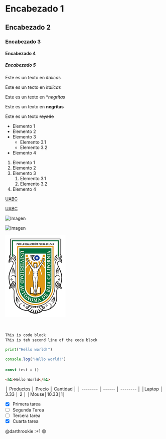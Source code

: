 <!-- esto es un comentario -->

# Encabezado 1
## Encabezado 2
### Encabezado 3
#### Encabezado 4
##### Encabezado 5

<!-- Italicas -->
Este es un texto en *italicas*

Este es un tecto en _italicas_

<!--Negritas-->
Este es un texto en **negritas*

Este es un texto en __negritas__

<!--Rayado-->
Este es un texto ~~rayado~~

<!--UL-->

* Elemento 1
* Elemento 2
* Elemento 3
  * Elemento 3.1
  * Elemento 3.2
* Elemento 4

<!--OL-->

1. Elemento 1
2. Elemento 2
3. Elemento 3
   1. Elemento 3.1
   2. Elemento 3.2
4. Elemento 4

<!-- Enlaces -->
[UABC](https://www.uabc.mx/)

[UABC](https://www.uabc.mx/ " Titulo perzonalizado")

<!--Imagenes-->
![Imagen](https://i.pinimg.com/736x/9f/90/7f/9f907f664306fdc5bbec47a9941bd2e5.jpg)

![Imagen](./Garchomchikito.jpg)

[![logo](logo.png "Pagina UABC")](https://www.uabc.mx/)

<img>

<!--Bloques de codigo-->
```
This is code block
This is teh second line of the code block
```

```python
print("Hello world!")
```

```javascript
console.log("Hello world!")

const test = ()
```

```html
<h1>Hello World</h1>
```

<!--Tablas-->
│ Productos │ Precio │ Cantidad │
│ -------- │ ------ │ -------- │
│Laptop    │ 3.33   │ 2        │
│Mouse│10.33│1│

<!--Tareas-->
* [x] Primera tarea
* [ ] Segunda Tarea
* [ ] Tercera tarea
* [x] Cuarta tarea

<!--Menciones-->
@darthrookie :+1 :smile: